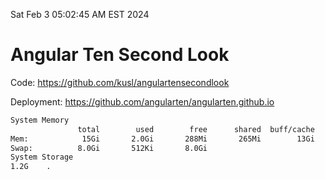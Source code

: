 Sat Feb  3 05:02:45 AM EST 2024

# Angular Ten Second Look

Code: https://github.com/kusl/angulartensecondlook

Deployment: https://github.com/angularten/angularten.github.io

```bash
System Memory
               total        used        free      shared  buff/cache   available
Mem:            15Gi       2.0Gi       288Mi       265Mi        13Gi        13Gi
Swap:          8.0Gi       512Ki       8.0Gi
System Storage
1.2G	.
